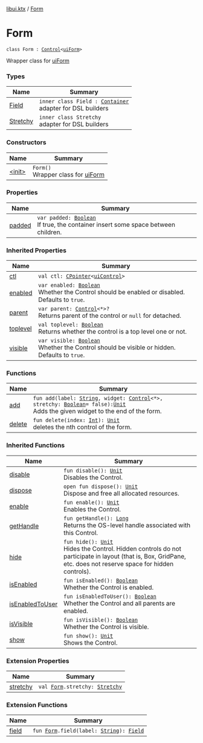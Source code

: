 [libui.ktx](../index.md) / [Form](./index.md)

# Form

`class Form : `[`Control`](../-control/index.md)`<`[`uiForm`](../../libui/ui-form.md)`>`

Wrapper class for [uiForm](../../libui/ui-form.md)

### Types

| Name | Summary |
|---|---|
| [Field](-field/index.md) | `inner class Field : `[`Container`](../-container/index.md)<br>adapter for DSL builders |
| [Stretchy](-stretchy/index.md) | `inner class Stretchy`<br>adapter for DSL builders |

### Constructors

| Name | Summary |
|---|---|
| [&lt;init&gt;](-init-.md) | `Form()`<br>Wrapper class for [uiForm](../../libui/ui-form.md) |

### Properties

| Name | Summary |
|---|---|
| [padded](padded.md) | `var padded: `[`Boolean`](https://kotlinlang.org/api/latest/jvm/stdlib/kotlin/-boolean/index.html)<br>If true, the container insert some space between children. |

### Inherited Properties

| Name | Summary |
|---|---|
| [ctl](../-control/ctl.md) | `val ctl: `[`CPointer`](../../kotlinx.cinterop/-c-pointer/index.md)`<`[`uiControl`](../../libui/ui-control/index.md)`>` |
| [enabled](../-control/enabled.md) | `var enabled: `[`Boolean`](https://kotlinlang.org/api/latest/jvm/stdlib/kotlin/-boolean/index.html)<br>Whether the Control should be enabled or disabled. Defaults to `true`. |
| [parent](../-control/parent.md) | `var parent: `[`Control`](../-control/index.md)`<*>?`<br>Returns parent of the control or `null` for detached. |
| [toplevel](../-control/toplevel.md) | `val toplevel: `[`Boolean`](https://kotlinlang.org/api/latest/jvm/stdlib/kotlin/-boolean/index.html)<br>Returns whether the control is a top level one or not. |
| [visible](../-control/visible.md) | `var visible: `[`Boolean`](https://kotlinlang.org/api/latest/jvm/stdlib/kotlin/-boolean/index.html)<br>Whether the Control should be visible or hidden. Defaults to `true`. |

### Functions

| Name | Summary |
|---|---|
| [add](add.md) | `fun add(label: `[`String`](https://kotlinlang.org/api/latest/jvm/stdlib/kotlin/-string/index.html)`, widget: `[`Control`](../-control/index.md)`<*>, stretchy: `[`Boolean`](https://kotlinlang.org/api/latest/jvm/stdlib/kotlin/-boolean/index.html)` = false): `[`Unit`](https://kotlinlang.org/api/latest/jvm/stdlib/kotlin/-unit/index.html)<br>Adds the given widget to the end of the form. |
| [delete](delete.md) | `fun delete(index: `[`Int`](https://kotlinlang.org/api/latest/jvm/stdlib/kotlin/-int/index.html)`): `[`Unit`](https://kotlinlang.org/api/latest/jvm/stdlib/kotlin/-unit/index.html)<br>deletes the nth control of the form. |

### Inherited Functions

| Name | Summary |
|---|---|
| [disable](../-control/disable.md) | `fun disable(): `[`Unit`](https://kotlinlang.org/api/latest/jvm/stdlib/kotlin/-unit/index.html)<br>Disables the Control. |
| [dispose](../-control/dispose.md) | `open fun dispose(): `[`Unit`](https://kotlinlang.org/api/latest/jvm/stdlib/kotlin/-unit/index.html)<br>Dispose and free all allocated resources. |
| [enable](../-control/enable.md) | `fun enable(): `[`Unit`](https://kotlinlang.org/api/latest/jvm/stdlib/kotlin/-unit/index.html)<br>Enables the Control. |
| [getHandle](../-control/get-handle.md) | `fun getHandle(): `[`Long`](https://kotlinlang.org/api/latest/jvm/stdlib/kotlin/-long/index.html)<br>Returns the OS-level handle associated with this Control. |
| [hide](../-control/hide.md) | `fun hide(): `[`Unit`](https://kotlinlang.org/api/latest/jvm/stdlib/kotlin/-unit/index.html)<br>Hides the Control. Hidden controls do not participate in layout (that is, Box, GridPane, etc. does not reserve space for hidden controls). |
| [isEnabled](../-control/is-enabled.md) | `fun isEnabled(): `[`Boolean`](https://kotlinlang.org/api/latest/jvm/stdlib/kotlin/-boolean/index.html)<br>Whether the Control is enabled. |
| [isEnabledToUser](../-control/is-enabled-to-user.md) | `fun isEnabledToUser(): `[`Boolean`](https://kotlinlang.org/api/latest/jvm/stdlib/kotlin/-boolean/index.html)<br>Whether the Control and all parents are enabled. |
| [isVisible](../-control/is-visible.md) | `fun isVisible(): `[`Boolean`](https://kotlinlang.org/api/latest/jvm/stdlib/kotlin/-boolean/index.html)<br>Whether the Control is visible. |
| [show](../-control/show.md) | `fun show(): `[`Unit`](https://kotlinlang.org/api/latest/jvm/stdlib/kotlin/-unit/index.html)<br>Shows the Control. |

### Extension Properties

| Name | Summary |
|---|---|
| [stretchy](../stretchy.md) | `val `[`Form`](./index.md)`.stretchy: `[`Stretchy`](-stretchy/index.md) |

### Extension Functions

| Name | Summary |
|---|---|
| [field](../field.md) | `fun `[`Form`](./index.md)`.field(label: `[`String`](https://kotlinlang.org/api/latest/jvm/stdlib/kotlin/-string/index.html)`): `[`Field`](-field/index.md) |
